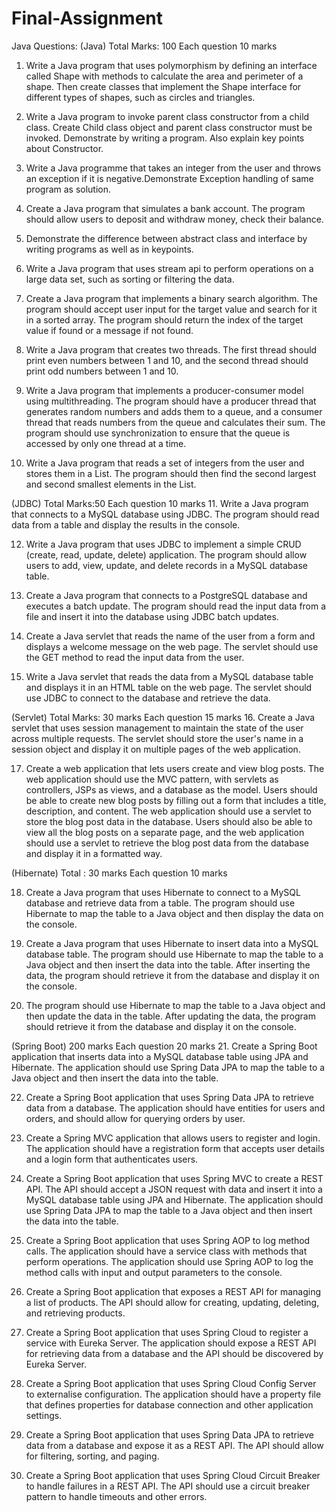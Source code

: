 # Final-Assignment
Java Questions:
(Java)
Total Marks: 100
Each question 10 marks
1. Write a Java program that uses polymorphism by defining an interface called Shape
with methods to calculate the area and perimeter of a shape. Then create classes
that implement the Shape interface for different types of shapes, such as circles and
triangles.

2. Write a Java program to invoke parent class constructor from a child class. Create
Child class object and parent class constructor must be invoked. Demonstrate by
writing a program. Also explain key points about Constructor.

3. Write a Java programme that takes an integer from the user and throws an exception
if it is negative.Demonstrate Exception handling of same program as solution.

4. Create a Java program that simulates a bank account. The program should allow
users to deposit and withdraw money, check their balance.

5. Demonstrate the difference between abstract class and interface by writing programs
as well as in keypoints.

6. Write a Java program that uses stream api to perform operations on a large data set,
such as sorting or filtering the data.

7. Create a Java program that implements a binary search algorithm. The program
should accept user input for the target value and search for it in a sorted array. The
program should return the index of the target value if found or a message if not
found.

8. Write a Java program that creates two threads. The first thread should print even
numbers between 1 and 10, and the second thread should print odd numbers
between 1 and 10.

9. Write a Java program that implements a producer-consumer model using
multithreading. The program should have a producer thread that generates random
numbers and adds them to a queue, and a consumer thread that reads numbers
from the queue and calculates their sum. The program should use synchronization to
ensure that the queue is accessed by only one thread at a time.

10. Write a Java program that reads a set of integers from the user and stores them in a
List. The program should then find the second largest and second smallest elements
in the List.

(JDBC)
Total Marks:50
Each question 10 marks
11. Write a Java program that connects to a MySQL database using JDBC. The program
should read data from a table and display the results in the console.

12. Write a Java program that uses JDBC to implement a simple CRUD (create, read,
update, delete) application. The program should allow users to add, view, update,
and delete records in a MySQL database table.

13. Create a Java program that connects to a PostgreSQL database and executes a
batch update. The program should read the input data from a file and insert it into the
database using JDBC batch updates.

14. Create a Java servlet that reads the name of the user from a form and displays a
welcome message on the web page. The servlet should use the GET method to read
the input data from the user.

15. Write a Java servlet that reads the data from a MySQL database table and displays it
in an HTML table on the web page. The servlet should use JDBC to connect to the
database and retrieve the data.

(Servlet)
Total Marks: 30 marks
Each question 15 marks
16. Create a Java servlet that uses session management to maintain the state of the
user across multiple requests. The servlet should store the user's name in a session
object and display it on multiple pages of the web application.

17. Create a web application that lets users create and view blog posts. The web
application should use the MVC pattern, with servlets as controllers, JSPs as views,
and a database as the model. Users should be able to create new blog posts by
filling out a form that includes a title, description, and content. The web application
should use a servlet to store the blog post data in the database. Users should also be
able to view all the blog posts on a separate page, and the web application should
use a servlet to retrieve the blog post data from the database and display it in a
formatted way.

(Hibernate)
Total : 30 marks
Each question 10 marks

18. Create a Java program that uses Hibernate to connect to a MySQL database and
retrieve data from a table. The program should use Hibernate to map the table to a
Java object and then display the data on the console.

19. Create a Java program that uses Hibernate to insert data into a MySQL database
table. The program should use Hibernate to map the table to a Java object and then
insert the data into the table. After inserting the data, the program should retrieve it
from the database and display it on the console.

20. The program should use Hibernate to map the table to a Java object and then update
the data in the table. After updating the data, the program should retrieve it from the
database and display it on the console.

(Spring Boot)
200 marks
Each question 20 marks
21. Create a Spring Boot application that inserts data into a MySQL database table using
JPA and Hibernate. The application should use Spring Data JPA to map the table to a
Java object and then insert the data into the table.

22. Create a Spring Boot application that uses Spring Data JPA to retrieve data from a
database. The application should have entities for users and orders, and should
allow for querying orders by user.

23. Create a Spring MVC application that allows users to register and login. The
application should have a registration form that accepts user details and a login form
that authenticates users.

24. Create a Spring Boot application that uses Spring MVC to create a REST API. The
API should accept a JSON request with data and insert it into a MySQL database
table using JPA and Hibernate. The application should use Spring Data JPA to map
the table to a Java object and then insert the data into the table.

25. Create a Spring Boot application that uses Spring AOP to log method calls. The
application should have a service class with methods that perform operations. The
application should use Spring AOP to log the method calls with input and output
parameters to the console.

26. Create a Spring Boot application that exposes a REST API for managing a list of
products. The API should allow for creating, updating, deleting, and retrieving
products.

27. Create a Spring Boot application that uses Spring Cloud to register a service with
Eureka Server. The application should expose a REST API for retrieving data from a
database and the API should be discovered by Eureka Server.

28. Create a Spring Boot application that uses Spring Cloud Config Server to externalise
configuration. The application should have a property file that defines properties for
database connection and other application settings.

29. Create a Spring Boot application that uses Spring Data JPA to retrieve data from a
database and expose it as a REST API. The API should allow for filtering, sorting,
and paging.

30. Create a Spring Boot application that uses Spring Cloud Circuit Breaker to handle
failures in a REST API. The API should use a circuit breaker pattern to handle
timeouts and other errors.
